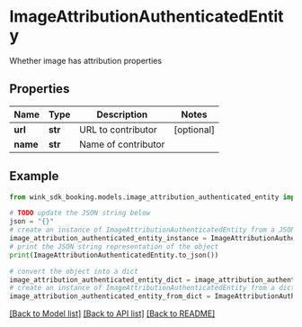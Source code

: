 # ImageAttributionAuthenticatedEntity

Whether image has attribution properties

## Properties

Name | Type | Description | Notes
------------ | ------------- | ------------- | -------------
**url** | **str** | URL to contributor | [optional] 
**name** | **str** | Name of contributor | 

## Example

```python
from wink_sdk_booking.models.image_attribution_authenticated_entity import ImageAttributionAuthenticatedEntity

# TODO update the JSON string below
json = "{}"
# create an instance of ImageAttributionAuthenticatedEntity from a JSON string
image_attribution_authenticated_entity_instance = ImageAttributionAuthenticatedEntity.from_json(json)
# print the JSON string representation of the object
print(ImageAttributionAuthenticatedEntity.to_json())

# convert the object into a dict
image_attribution_authenticated_entity_dict = image_attribution_authenticated_entity_instance.to_dict()
# create an instance of ImageAttributionAuthenticatedEntity from a dict
image_attribution_authenticated_entity_from_dict = ImageAttributionAuthenticatedEntity.from_dict(image_attribution_authenticated_entity_dict)
```
[[Back to Model list]](../README.md#documentation-for-models) [[Back to API list]](../README.md#documentation-for-api-endpoints) [[Back to README]](../README.md)


